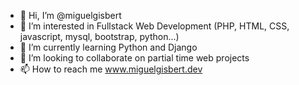 - 👋 Hi, I’m @miguelgisbert
- 👀 I’m interested in Fullstack Web Development (PHP, HTML, CSS, javascript, mysql, bootstrap, python...)
- 🌱 I’m currently learning Python and Django
- 💞️ I’m looking to collaborate on partial time web projects
- 📫 How to reach me www.miguelgisbert.dev

<!---
miguelgisbert/miguelgisbert is a ✨ special ✨ repository because its `README.md` (this file) appears on your GitHub profile.
You can click the Preview link to take a look at your changes.
--->
